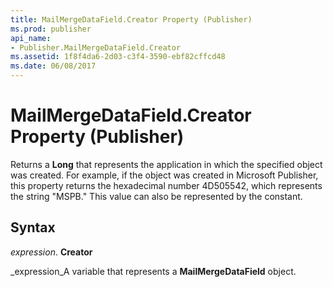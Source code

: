 ```yaml
---
title: MailMergeDataField.Creator Property (Publisher)
ms.prod: publisher
api_name:
- Publisher.MailMergeDataField.Creator
ms.assetid: 1f8f4da6-2d03-c3f4-3590-ebf82cffcd48
ms.date: 06/08/2017
---
```



# MailMergeDataField.Creator Property (Publisher)

Returns a **Long** that represents the application in which the specified object was created. For example, if the object was created in Microsoft Publisher, this property returns the hexadecimal number 4D505542, which represents the string "MSPB." This value can also be represented by the constant.


## Syntax

 _expression_. **Creator**

 _expression_A variable that represents a **MailMergeDataField** object.


